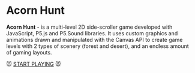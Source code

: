 # Acorn Hunt

**Acorn Hunt** - is a multi-level 2D side-scroller game developed with JavaScript, P5.js and P5.Sound libraries. It uses custom graphics and animations drawn and manipulated with the Canvas API to create game levels with 2 types of scenery (forest and desert), and an endless amount of gaming layouts.

:mouse: [START PLAYING](https://teapod.dev/side-scroller/) :mouse:
